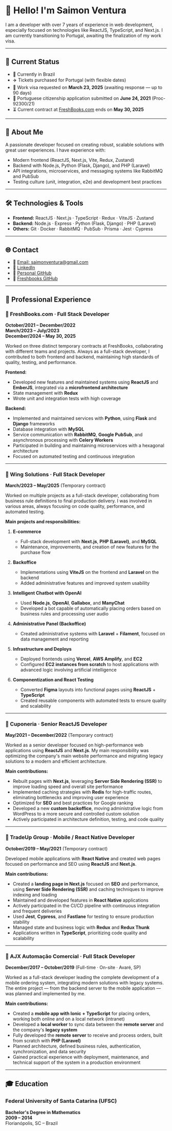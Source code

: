 # 👋 Hello! I'm Saimon Ventura

I am a developer with over 7 years of experience in web development, especially focused on technologies like ReactJS, TypeScript, and Next.js. I am currently transitioning to Portugal, awaiting the finalization of my work visa.

---

## 🛂 Current Status

- 📍 Currently in Brazil
- ✈️ Tickets purchased for Portugal (with flexible dates)
- 📄 Work visa requested on **March 23, 2025** (awaiting response — up to 90 days)
- 📜 Portuguese citizenship application submitted on **June 24, 2021** (Proc-92300/21)
- ⏳ Current contract at [FreshBooks.com](https://www.freshbooks.com/) ends on **May 30, 2025**

---

## 🧠 About Me

A passionate developer focused on creating robust, scalable solutions with great user experiences. I have experience with:

- Modern frontend (ReactJS, Next.js, Vite, Redux, Zustand)
- Backend with Node.js, Python (Flask, Django), and PHP (Laravel)
- API integrations, microservices, and messaging systems like RabbitMQ and PubSub
- Testing culture (unit, integration, e2e) and development best practices

---

## 🛠️ Technologies & Tools

- **Frontend:** ReactJS · Next.js · TypeScript · Redux · ViteJS · Zustand
- **Backend:** Node.js · Express · Python (Flask, Django) · PHP (Laravel)
- **Others:** Git · Docker · RabbitMQ · PubSub · Prisma · Jest · Cypress

---

## 🌐 Contact

- 📧 [Email: saimonventura@gmail.com](mailto:saimonventura@gmail.com)
- 💼 [LinkedIn](https://www.linkedin.com/in/saimon-v-36703280/)
- 🐙 [Personal GitHub](https://github.com/saimonventura/saimon-cv)
- 🐙 [Freshbooks GitHub](https://github.com/Fresh-Saimon)

---

## 💼 Professional Experience

### 🏢 FreshBooks.com · Full Stack Developer

**October/2021 – December/2022**  
**March/2023 – July/2023**  
**December/2024 – May 30, 2025**

Worked on three distinct temporary contracts at FreshBooks, collaborating with different teams and projects. Always as a full-stack developer, I contributed to both frontend and backend, maintaining high standards of quality, testing, and performance.

**Frontend:**

- Developed new features and maintained systems using **ReactJS** and **EmberJS**, integrated via a **microfrontend architecture**
- State management with **Redux**
- Wrote unit and integration tests with high coverage

**Backend:**

- Implemented and maintained services with **Python**, using **Flask** and **Django** frameworks
- Database integration with **MySQL**
- Service communication with **RabbitMQ**, **Google PubSub**, and asynchronous processing with **Celery Workers**
- Participated in building and maintaining microservices with a hexagonal architecture
- Focused on automated testing and continuous integration

---

### 🏢 Wing Solutions · Full Stack Developer

**March/2023 – May/2025** (Temporary contract)

Worked on multiple projects as a full-stack developer, collaborating from business rule definitions to final production delivery. I was involved in various areas, always focusing on code quality, performance, and automated testing.

**Main projects and responsibilities:**

1. **E-commerce**

   - Full-stack development with **Next.js**, **PHP (Laravel)**, and **MySQL**
   - Maintenance, improvements, and creation of new features for the purchase flow

2. **Backoffice**

   - Implementations using **ViteJS** on the frontend and **Laravel** on the backend
   - Added administrative features and improved system usability

3. **Intelligent Chatbot with OpenAI**

   - Used **Node.js**, **OpenAI**, **Gallabox**, and **ManyChat**
   - Developed a bot capable of automatically placing orders based on business rules and processing user audio

4. **Administrative Panel (Backoffice)**

   - Created administrative systems with **Laravel** + **Filament**, focused on data management and reporting

5. **Infrastructure and Deploys**

   - Deployed frontends using **Vercel**, **AWS Amplify**, and **EC2**
   - Configured **EC2 instances from scratch** to host applications with advanced logic involving artificial intelligence

6. **Componentization and React Testing**
   - Converted **Figma** layouts into functional pages using **ReactJS** + **TypeScript**
   - Created reusable components with automated tests to ensure quality and scalability

---

### 🏢 Cuponeria · Senior ReactJS Developer

**May/2021 – December/2022** (Temporary contract)

Worked as a senior developer focused on high-performance web applications using **ReactJS** and **Next.js**. My main responsibility was optimizing the company's main website performance and migrating legacy solutions to a modern and efficient architecture.

**Main contributions:**

- Rebuilt pages with **Next.js**, leveraging **Server Side Rendering (SSR)** to improve loading speed and overall site performance
- Implemented caching strategies with **Redis** for high-traffic routes, eliminating bottlenecks and improving user experience
- Optimized for **SEO** and best practices for Google ranking
- Developed a new **custom backoffice**, moving administrative logic from WordPress to a more secure and controlled custom solution
- Actively participated in architecture definition, testing, and code quality

---

### 🏢 TradeUp Group · Mobile / React Native Developer

**October/2019 – May/2021** (Temporary contract)

Developed mobile applications with **React Native** and created web pages focused on performance and SEO using **ReactJS** and **Next.js**.

**Main contributions:**

- Created a **landing page in Next.js** focused on **SEO** and performance, using **Server Side Rendering (SSR)** and caching techniques to improve indexing and loading
- Maintained and developed features in **React Native** applications
- Actively participated in the CI/CD pipeline with continuous integration and frequent deliveries
- Used **Jest**, **Cypress**, and **Fastlane** for testing to ensure production stability
- Managed state and business logic with **Redux** and **Redux Thunk**
- Applications written in **TypeScript**, prioritizing code quality and scalability

---

### 🏢 AJX Automação Comercial · Full Stack Developer

**December/2017 – October/2019** (Full-time · On-site · Avaré, SP)

Worked as a full-stack developer leading the complete development of a mobile ordering system, integrating modern solutions with legacy systems. The entire project — from the backend server to the mobile application — was planned and implemented by me.

**Main contributions:**

- Created a **mobile app with Ionic + TypeScript** for placing orders, working both online and on a local network (intranet)
- Developed a **local worker** to sync data between the **remote server** and the company's **legacy system**
- Fully developed the **remote server** to receive and process orders, built from scratch with **PHP (Laravel)**
- Planned architecture, defined business rules, authentication, synchronization, and data security
- Gained practical experience with deployment, maintenance, and technical support of the system in a production environment

---

## 🎓 Education

### Federal University of Santa Catarina (UFSC)

**Bachelor's Degree in Mathematics**  
**2009 – 2014**  
Florianópolis, SC – Brazil
